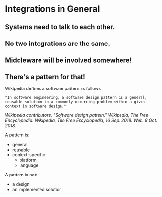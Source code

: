 # Integrations in General

## Systems need to talk to each other.

## No two integrations are the same.

## Middleware will be involved somewhere!

## There's a pattern for that!

Wikipedia defines a software pattern as follows:

```
"In software engineering, a software design pattern is a general, reusable solution to a commonly occurring problem within a given context in software design."

```
<cite>Wikipedia contributors. "Software design pattern." Wikipedia, The Free Encyclopedia. Wikipedia, The Free Encyclopedia, 16 Sep. 2018. Web. 8 Oct. 2018.</cite>

A pattern is:
* general
* reusable
* context-specific
    * platform
    * language

A pattern is not:
* a design
* an implemented solution


